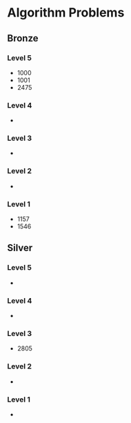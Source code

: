 # Algorithm Problems

## Bronze

### Level 5

- 1000
- 1001
- 2475

### Level 4

- 

### Level 3

- 

### Level 2

- 

### Level 1

- 1157
- 1546

## Silver

### Level 5

- 

### Level 4

- 

### Level 3

- 2805

### Level 2

- 

### Level 1

- 